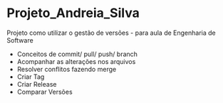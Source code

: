 # Projeto_Andreia_Silva
Projeto como utilizar o gestão de versões - para aula de Engenharia de Software 
- Conceitos de commit/ pull/ push/ branch
- Acompanhar as alterações nos arquivos
- Resolver conflitos fazendo merge
- Criar Tag
- Criar Release
- Comparar Versões
